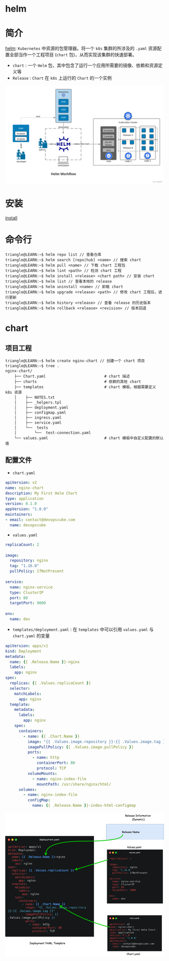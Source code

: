 # helm


# 简介

[helm](https://helm.sh/zh/docs/): `Kubernetes` 中资源的包管理器。将一个 `k8s` 集群的所涉及的 `.yaml` 资源配置全部当作一个工程项目 (`chart` 包)，从而实现该集群的快速部署。
- `chart` : 一个 `Helm` 包，其中包含了运行一个应用所需要的镜像、依赖和资源定义等
- `Release` : `Chart` 在 `k8s` 上运行的 `Chart` 的一个实例


![alt](../../image/k8s/helm.png)


# 安装

[install](https://helm.sh/zh/docs/intro/install/)

# 命令行

```term
triangle@LEARN:~$ helm repo list // 查看仓库
triangle@LEARN:~$ helm search [repo|hub] <name> // 搜索 chart
triangle@LEARN:~$ helm pull <name> // 下载 chart 工程包
triangle@LEARN:~$ helm lint <path> // 检测 chart 工程
triangle@LEARN:~$ helm install <release> <chart path> // 安装 chart
triangle@LEARN:~$ helm list // 查看本地的 release
triangle@LEARN:~$ helm uninstall <name> // 卸载 chart
triangle@LEARN:~$ helm upgrade <release> <path> // 修改 chart 工程后，进行更新
triangle@LEARN:~$ helm history <release> // 查看 release 的历史版本
triangle@LEARN:~$ helm rollback <release> <revision> // 版本回退
```

# chart

## 项目工程

```term
triangle@LEARN:~$ helm create nginx-chart // 创建一个 chart 项目
triangle@LEARN:~$ tree .
nginx-chart/
    ├── Chart.yaml                          # chart 描述
    ├── charts                              # 依赖的其他 chart
    ├── templates                           # chart 模板，根据需要定义 k8s 资源
    │    ├── NOTES.txt
    │    ├── _helpers.tpl
    │    ├── deployment.yaml
    │    ├── configmap.yaml
    │    ├── ingress.yaml
    │    ├── service.yaml
    │    └──  tests
    │        └──  test-connection.yaml
    └── values.yaml                         # chart 模板中自定义配置的默认值
```

## 配置文件

- `chart.yaml` 

```yaml
apiVersion: v2
name: nginx-chart
description: My First Helm Chart
type: application
version: 0.1.0
appVersion: "1.0.0"
maintainers:
- email: contact@devopscube.com
  name: devopscube
```

- `values.yaml` 

```yaml
replicaCount: 2

image:
  repository: nginx
  tag: "1.16.0"
  pullPolicy: IfNotPresent

service:
  name: nginx-service
  type: ClusterIP
  port: 80
  targetPort: 9000

env:
  name: dev
```

- `templates/deployment.yaml`  : 在 `templates` 中可以引用 `values.yaml` 与 `chart.yaml` 的变量

```yaml
apiVersion: apps/v1
kind: Deployment
metadata:
  name: {{ .Release.Name }}-nginx
  labels:
    app: nginx
spec:
  replicas: {{ .Values.replicaCount }}
  selector:
    matchLabels:
      app: nginx
  template:
    metadata:
      labels:
        app: nginx
    spec:
      containers:
        - name: {{ .Chart.Name }}
          image: "{{ .Values.image.repository }}:{{ .Values.image.tag }}"
          imagePullPolicy: {{ .Values.image.pullPolicy }}
          ports:
            - name: http
              containerPort: 80
              protocol: TCP
          volumeMounts:
            - name: nginx-index-file
              mountPath: /usr/share/nginx/html/
      volumes:
        - name: nginx-index-file
          configMap:
            name: {{ .Release.Name }}-index-html-configmap
```

![alt](../../image/k8s/helm_values.png)

